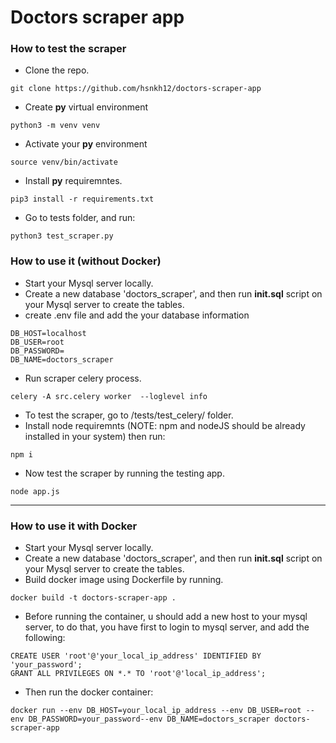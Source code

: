 # Doctors scraper app 

### How to test the scraper 
- Clone the repo.
```
git clone https://github.com/hsnkh12/doctors-scraper-app
```
- Create **py** virtual environment 
```
python3 -m venv venv
```
- Activate your **py** environment
```
source venv/bin/activate
```
- Install **py** requiremntes.
```
pip3 install -r requirements.txt
```
- Go to tests folder, and run:
```
python3 test_scraper.py
```


### How to use it (without Docker)
- Start your Mysql server locally.
- Create a new database 'doctors_scraper', and then run **init.sql** script on your Mysql server to create the tables.
- create .env file and add the your database information
```
DB_HOST=localhost
DB_USER=root
DB_PASSWORD=
DB_NAME=doctors_scraper
```
- Run scraper celery process.
```
celery -A src.celery worker  --loglevel info
```
- To test the scraper, go to /tests/test_celery/ folder.
- Install node requiremnts (NOTE: npm and nodeJS should be already installed in your system) then run:
```
npm i
```
- Now test the scraper by running the testing app.
```
node app.js
```
-------

### How to use it **with Docker**
- Start your Mysql server locally.
- Create a new database 'doctors_scraper', and then run **init.sql** script on your Mysql server to create the tables.
- Build docker image using Dockerfile by running.
```
docker build -t doctors-scraper-app .
```
- Before running the container, u should add a new host to your mysql server, to do that, you have first to login to mysql server, and add the following:
```
CREATE USER 'root'@'your_local_ip_address' IDENTIFIED BY 'your_password';
GRANT ALL PRIVILEGES ON *.* TO 'root'@'local_ip_address';
```
- Then run the docker container:
```
docker run --env DB_HOST=your_local_ip_address --env DB_USER=root --env DB_PASSWORD=your_password--env DB_NAME=doctors_scraper doctors-scraper-app
```
